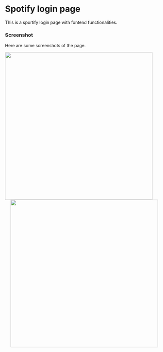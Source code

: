 # Spotify login page
This is a sportify login page with fontend functionalities.

### Screenshot
Here are some screenshots of the page.

<img src="https://user-images.githubusercontent.com/85190876/193471714-ca83d80b-81b2-473a-a29d-14cb69e087ba.png" width="486" align="left" />
<img src="https://user-images.githubusercontent.com/85190876/193471768-2d41cf04-0bae-4404-82b8-73b7955e967a.png" width="486" align="right" />

